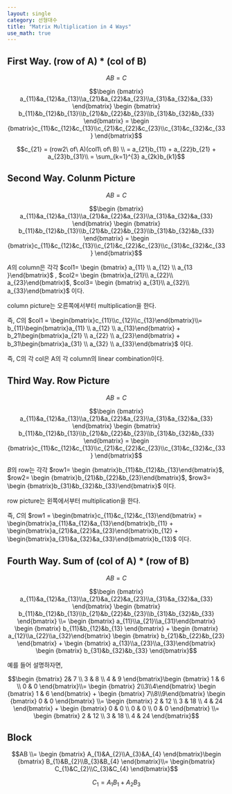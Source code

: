 ```yaml
---
layout: single
category: 선형대수
title: "Matrix Multiplication in 4 Ways"
use_math: true
---
```

## First Way. (row of A) * (col of B)

$$ AB = C$$

$$\begin {bmatrix} a_{11}&a_{12}&a_{13}\\a_{21}&a_{22}&a_{23}\\a_{31}&a_{32}&a_{33} \end{bmatrix} \begin {bmatrix} b_{11}&b_{12}&b_{13}\\b_{21}&b_{22}&b_{23}\\b_{31}&b_{32}&b_{33} \end{bmatrix} = \begin {bmatrix}c_{11}&c_{12}&c_{13}\\c_{21}&c_{22}&c_{23}\\c_{31}&c_{32}&c_{33} \end{bmatrix}$$

$$c_{21}  = (row2\ of\ A)(col1\ of\ B) \\ = a_{21}b_{11} + a_{22}b_{21} + a_{23}b_{31}\\ = \sum_{k=1}^{3} a_{2k}b_{k1}$$


## Second Way. Colunm Picture

$$ AB = C$$

$$\begin {bmatrix} a_{11}&a_{12}&a_{13}\\a_{21}&a_{22}&a_{23}\\a_{31}&a_{32}&a_{33} \end{bmatrix} \begin {bmatrix} b_{11}&b_{12}&b_{13}\\b_{21}&b_{22}&b_{23}\\b_{31}&b_{32}&b_{33} \end{bmatrix} = \begin {bmatrix}c_{11}&c_{12}&c_{13}\\c_{21}&c_{22}&c_{23}\\c_{31}&c_{32}&c_{33} \end{bmatrix}$$

$A$의 column은 각각  $col1= \begin {bmatrix} a_{11} \\ a_{12} \\ a_{13 }\end{bmatrix}$ , $col2= \begin {bmatrix}a_{21}\\ a_{22}\\ a_{23}\end{bmatrix}$, $col3= \begin {bmatrix} a_{31}\\ a_{32}\\ a_{33}\end{bmatrix}$ 이다.

column picture는 오른쪽에서부터 multiplication을 한다.

즉, $C$의 $col1 = \begin{bmatrix}c_{11}\\c_{12}\\c_{13}\end{bmatrix}\\= b_{11}\begin{bmatrix}a_{11} \\ a_{12} \\ a_{13}\end{bmatrix} + b_21\begin{bmatrix}a_{21} \\ a_{22} \\ a_{23}\end{bmatrix} + b_31\begin{bmatrix}a_{31} \\ a_{32} \\ a_{33}\end{bmatrix}$ 이다.

즉, C의 각 col은 A의 각 column의 linear combination이다.

## Third Way. Row Picture

$$ AB = C$$

$$\begin {bmatrix} a_{11}&a_{12}&a_{13}\\a_{21}&a_{22}&a_{23}\\a_{31}&a_{32}&a_{33} \end{bmatrix} \begin {bmatrix} b_{11}&b_{12}&b_{13}\\b_{21}&b_{22}&b_{23}\\b_{31}&b_{32}&b_{33} \end{bmatrix} = \begin {bmatrix}c_{11}&c_{12}&c_{13}\\c_{21}&c_{22}&c_{23}\\c_{31}&c_{32}&c_{33} \end{bmatrix}$$

$B$의 row는 각각 $row1= \begin {bmatrix}b_{11}&b_{12}&b_{13}\end{bmatrix}$, $row2= \begin {bmatrix}b_{21}&b_{22}&b_{23}\end{bmatrix}$, $row3= \begin {bmatrix}b_{31}&b_{32}&b_{33}\end{bmatrix}$ 이다.

row picture는 왼쪽에서부터 multiplication을 한다.

즉, $C$의 $row1 = \begin{bmatrix}c_{11}&c_{12}&c_{13}\end{bmatrix} = \begin{bmatrix}a_{11}&a_{12}&a_{13}\end{bmatrix}b_{11} + \begin{bmatrix}a_{21}&a_{22}&a_{23}\end{bmatrix}b_{12} + \begin{bmatrix}a_{31}&a_{32}&a_{33}\end{bmatrix}b_{13}$ 이다.

## Fourth Way. Sum of (col of A) * (row of B)

$$ AB = C$$

$$\begin {bmatrix} a_{11}&a_{12}&a_{13}\\a_{21}&a_{22}&a_{23}\\a_{31}&a_{32}&a_{33} \end{bmatrix} \begin {bmatrix} b_{11}&b_{12}&b_{13}\\b_{21}&b_{22}&b_{23}\\b_{31}&b_{32}&b_{33} \end{bmatrix} \\= \begin {bmatrix} a_{11}\\a_{21}\\a_{31}\end{bmatrix} \begin {bmatrix} b_{11}&b_{12}&b_{13} \end{bmatrix} + \begin {bmatrix} a_{12}\\a_{22}\\a_{32}\end{bmatrix} \begin {bmatrix} b_{21}&b_{22}&b_{23} \end{bmatrix} + \begin {bmatrix} a_{13}\\a_{23}\\a_{33}\end{bmatrix} \begin {bmatrix} b_{31}&b_{32}&b_{33} \end{bmatrix}$$

예를 들어 설명하자면, 

$$\begin {bmatrix} 2& 7 \\ 3 & 8 \\ 4 & 9 \end{bmatrix}\begin {bmatrix} 1 & 6 \\ 0 & 0 \end{bmatrix}\\= \begin {bmatrix} 2\\3\\4\end{bmatrix} \begin {bmatrix} 1 & 6 \end{bmatrix} + \begin {bmatrix} 7\\8\\9\end{bmatrix} \begin {bmatrix} 0 & 0 \end{bmatrix} \\= \begin {bmatrix} 2 & 12 \\ 3 & 18 \\ 4 & 24 \end{bmatrix} + \begin {bmatrix} 0 & 0 \\ 0 & 0 \\ 0 & 0 \end{bmatrix} \\= \begin {bmatrix} 2 & 12 \\ 3 & 18 \\ 4 & 24 \end{bmatrix}$$


## Block 

$$AB \\= \begin {bmatrix} A_{1}&A_{2}\\A_{3}&A_{4} \end{bmatrix}\begin {bmatrix} B_{1}&B_{2}\\B_{3}&B_{4} \end{bmatrix}\\= \begin{bmatrix} C_{1}&C_{2}\\C_{3}&C_{4} \end{bmatrix}$$

$$C_{1} = A_{1}B_{1} + A_{2}B_{3}$$




